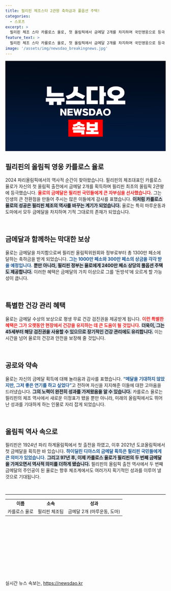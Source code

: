 ```yaml
---
title: 필리핀 체조스타 2관왕 축하금과 풀옵션 주택!
categories:
  - 스포츠
excerpt: >
  필리핀 체조 스타 카를로스 율로, 첫 올림픽에서 금메달 2개를 차지하며 국민영웅으로 등극! 그의 기적 같은 여정과 엄청난 보상이 준비되어 있습니다! 클릭하여 율로의 이야기를 해보세요!
feature_text: >
  필리핀 체조 스타 카를로스 율로, 첫 올림픽에서 금메달 2개를 차지하며 국민영웅으로 등극! 그의 기적 같은 여정과 엄청난 보상이 준비되어 있습니다! 클릭하여 율로의 이야기를 해보세요!
image: '/assets/img/newsdao_breakingnews.jpg'
---
```


<p><img src="/assets/img/newsdao_breakingnews.jpg" alt="pcversion 속보" /></p>

<h2 data-ke-size="size26">필리핀의 올림픽 영웅 카를로스 율로</h2>

<p data-ke-size="size16">2024 파리올림픽에서의 역사적 순간이 찾아왔습니다. 필리핀의 체조대표인 카를로스 율로가 자신의 첫 올림픽 출전에서 금메달 2개를 획득하며 필리핀 최초의 올림픽 2관왕에 등극했습니다. <b><span style="color: #ee2323;">율로의 금메달은 필리핀 국민들에게 큰 자부심을 선사했습니다.</span></b> 그는 인생의 큰 전환점을 만들어 주시는 많은 이들에게 감사를 표했습니다. <b><span style="background-color: #21538527;">이처럼 카를로스 율로의 성공은 필리핀 체조의 역사를 바꾸는 계기가 되었습니다.</span></b> 율로는 특히 마루운동과 도마에서 모두 금메달을 차지하며 기적 그대로의 존재가 되었습니다.</p>

<p data-ke-size="size16">&nbsp;</p>

<h2 data-ke-size="size26">금메달과 함께하는 막대한 보상</h2>

<p data-ke-size="size16">율로는 금메달을 차지함으로써 필리핀 올림픽위원회와 정부로부터 총 1300만 페소에 달하는 축하금을 받게 되었습니다. <b><span style="color: #1a5490;">그는 1000만 페소와 300만 페소의 상금을 각각 받을 예정입니다.</span></b> <b><span style="background-color: #21538527;">뿐만 아니라, 필리핀 정부는 율로에게 2400만 페소 상당의 풀옵션 주택도 제공합니다.</span></b> 이러한 혜택은 금메달의 가치 이상으로 그를 ‘돈방석’에 오르게 할 가능성이 큽니다.</p>

<p data-ke-size="size16">&nbsp;</p>

<h2 data-ke-size="size26">특별한 건강 관리 혜택</h2>

<p data-ke-size="size16">율로는 금메달 수상의 보상으로 평생 무료 건강 검진권을 제공받게 됩니다. <b><span style="color: #ee2323;">이런 특별한 혜택은 그가 오랫동안 현장에서 건강을 유지하는 데 큰 도움이 될 것입니다.</span></b> <b><span style="background-color: #21538527;">더욱이, 그는 45세부터 해당 검진권을 사용할 수 있으므로 장기적인 건강 관리에도 유리합니다.</span></b> 이는 시간을 넘어 율로의 건강과 안전을 보장해 줄 것입니다.</p>

<p data-ke-size="size16">&nbsp;</p>

<h2 data-ke-size="size26">공로와 약속</h2>

<p data-ke-size="size16">율로는 자신의 금메달 획득에 대해 놀라움과 감사를 표했습니다. <b><span style="color: #1a5490;">“메달을 기대하지 않았지만, 그저 좋은 연기를 하고 싶었다”</span></b>고 전하며 자신을 지지해준 이들에 대한 고마움을 드러냈습니다. <b><span style="background-color: #21538527;">그의 노력이 완전히 성과를 가져왔음을 알 수 있습니다.</span></b> 카를로스 율로는 필리핀의 체조 역사에서 새로운 이정표가 됐을 뿐만 아니라, 미래의 올림픽에서도 뛰어난 성과를 기대하게 하는 인물로 자리 잡게 되었습니다.</p>

<p data-ke-size="size16">&nbsp;</p>

<h2 data-ke-size="size26">올림픽 역사 속으로</h2>

<p data-ke-size="size16">필리핀은 1924년 파리 하계올림픽에서 첫 출전을 하였고, 이후 2021년 도쿄올림픽에서 첫 금메달을 획득한 바 있습니다. <b><span style="color: #1a5490;">하이딜린 디아스의 금메달 획득은 필리핀 국민들에게 큰 의미가 있었습니다.</span></b> <b><span style="background-color: #21538527;">그리고 97년 후, 이제 카를로스 율로가 필리핀의 두 번째 금메달을 가져오면서 역사적 의미를 더하게 됐습니다.</span></b> 필리핀의 올림픽 출전 역사에서 두 번째 금메달의 주인공이 된 율로는 향후 체조계에서도 여러가지 획기적인 성과를 이루어 낼 것으로 기대됩니다.</p>

<p data-ke-size="size16">&nbsp;</p>

<hr style="height: 1px; border: 0; border-top: 1px solid #ccc;" />

<table>
  <tr>
    <td style="text-align: center; height: 17px;"><b>이름</b></td>
    <td style="text-align: center; height: 17px;"><b>소속</b></td>
    <td style="text-align: center; height: 17px;"><b>성과</b></td>
  </tr>
  <tr>
    <td style="text-align: center; height: 17px;">카를로스 율로</td>
    <td style="text-align: center; height: 17px;">필리핀 체조팀</td>
    <td style="text-align: center; height: 17px;">금메달 2개 (마루운동, 도마)</td>
  </tr>
</table>

<p data-ke-size="size16">&nbsp;</p>

<p data-ke-size="size16">&nbsp;</p>

<p data-ke-size="size16">&nbsp;</p>

<p data-ke-size="size16">&nbsp;</p>

<p data-ke-size="size16">&nbsp;</p>

<p data-ke-size="size16">&nbsp;</p>
실시간 뉴스 속보는, <a href="https://newsdao.kr" rel="dofollow">https://newsdao.kr</a>


